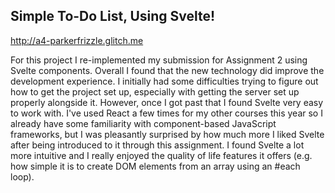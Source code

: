 ## Simple To-Do List, Using Svelte!

http://a4-parkerfrizzle.glitch.me

For this project I re-implemented my submission for Assignment 2 using Svelte components. Overall I found that the new technology did improve the development experience. I initially had some difficulties trying to figure out how to get the project set up, especially with getting the server set up properly alongside it. However, once I got past that I found Svelte very easy to work with. I've used React a few times for my other courses this year so I already have some familiarity with component-based JavaScript frameworks, but I was pleasantly surprised by how much more I liked Svelte after being introduced to it through this assignment. I found Svelte a lot more intuitive and I really enjoyed the quality of life features it offers (e.g. how simple it is to create DOM elements from an array using an #each loop).
